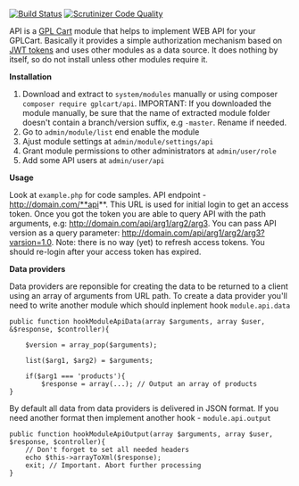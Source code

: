 [![Build Status](https://scrutinizer-ci.com/g/gplcart/api/badges/build.png?b=master)](https://scrutinizer-ci.com/g/gplcart/api/build-status/master)
[![Scrutinizer Code Quality](https://scrutinizer-ci.com/g/gplcart/api/badges/quality-score.png?b=master)](https://scrutinizer-ci.com/g/gplcart/api/?branch=master)

API is a [GPL Cart](https://github.com/gplcart/gplcart) module that helps to implement WEB API for your GPLCart. Basically it provides a simple authorization mechanism based on [JWT tokens](https://jwt.io) and uses other modules as a data source. It does nothing by itself, so do not install unless other modules require it.

**Installation**

1. Download and extract to `system/modules` manually or using composer `composer require gplcart/api`. IMPORTANT: If you downloaded the module manually, be sure that the name of extracted module folder doesn't contain a branch/version suffix, e.g `-master`. Rename if needed.
2. Go to `admin/module/list` end enable the module
3. Ajust module settings at `admin/module/settings/api`
4. Grant module permissions to other administrators at `admin/user/role`
5. Add some API users at `admin/user/api`

**Usage**

Look at `example.php` for code samples.
API endpoint - http://domain.com/**api**. This URL is used for initial login to get an access token. Once you got the token you are able to query API with the path arguments, e.g: http://domain.com/api/arg1/arg2/arg3. You can pass API version as a query parameter: http://domain.com/api/arg1/arg2/arg3?varsion=1.0. Note: there is no way (yet) to refresh access tokens. You should re-login after your access token has expired.

**Data providers**

Data providers are reponsible for creating the data to be returned to a client using an array of arguments from URL path. To create a data provider you'll need to write another module which should inplement hook `module.api.data`

    public function hookModuleApiData(array $arguments, array $user, &$response, $controller){
    	
		$version = array_pop($arguments);
    	
		list($arg1, $arg2) = $arguments;
    
    	if($arg1 === 'products'){
    		$response = array(...); // Output an array of products
    }

By default all data from data providers is delivered in JSON format. If you need another format then implement another hook - `module.api.output`

    public function hookModuleApiOutput(array $arguments, array $user, $response, $controller){
        // Don't forget to set all needed headers
		echo $this->arrayToXml($response);
		exit; // Important. Abort further processing
    }
